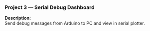 ### **Project 3 — Serial Debug Dashboard**

**Description:**  
Send debug messages from Arduino to PC and view in serial plotter.